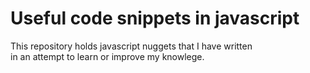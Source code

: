 # Useful code snippets in javascript  
This repository holds javascript nuggets that I have written  
in an attempt to learn or improve my knowlege.  